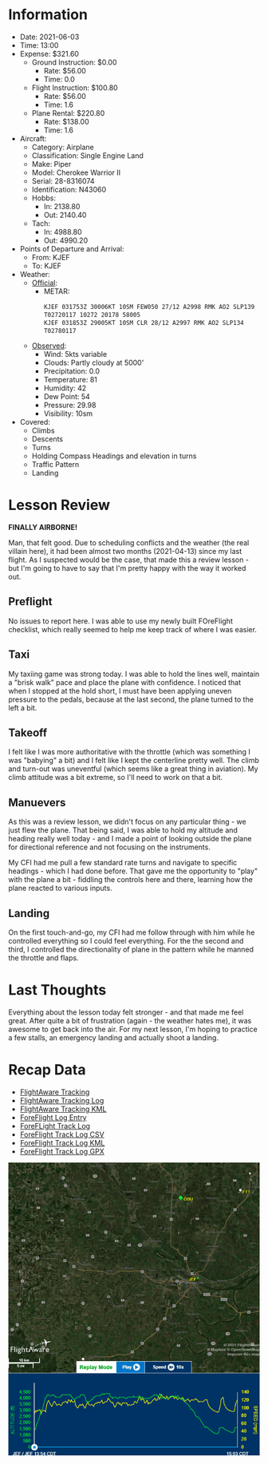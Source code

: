 # Information
- Date: 2021-06-03
- Time: 13:00
- Expense: $321.60
	- Ground Instruction: $0.00
		- Rate: $56.00
		- Time: 0.0
	- Flight Instruction: $100.80
		- Rate: $56.00
		- Time: 1.6
	- Plane Rental: $220.80
		- Rate: $138.00
		- Time: 1.6
- Aircraft:
	- Category: Airplane
	- Classification: Single Engine Land
	- Make: Piper
	- Model: Cherokee Warrior II
	- Serial: 28-8316074
	- Identification: N43060
	- Hobbs: 
		- In: 2138.80
		- Out: 2140.40
	- Tach: 
		- In: 4988.80
		- Out: 4990.20
- Points of Departure and Arrival:
	- From: KJEF
	- To: KJEF
- Weather:
	- [Official](http://aviationwxchartsarchive.com/product/metar):
		- METAR: 
			```
			KJEF 031753Z 30006KT 10SM FEW050 27/12 A2998 RMK AO2 SLP139 T02720117 10272 20178 58005
			KJEF 031853Z 29005KT 10SM CLR 28/12 A2997 RMK AO2 SLP134 T02780117
			```
	- [Observed](https://www.wunderground.com/history/daily/us/mo/columbia/KJEF/):
		- Wind: 5kts variable
		- Clouds: Partly cloudy at 5000'
		- Precipitation: 0.0
		- Temperature: 81
		- Humidity: 42
		- Dew Point: 54
		- Pressure: 29.98
		- Visibility: 10sm
- Covered:
	- Climbs
	- Descents
	- Turns
	- Holding Compass Headings and elevation in turns
	- Traffic Pattern
	- Landing
# Lesson Review
**FINALLY AIRBORNE!**

Man, that felt good.  Due to scheduling conflicts and the weather (the real villain here), it had been almost two months (2021-04-13) since my last flight. As I suspected would be the case, that made this a review lesson - but I'm going to have to say that I'm pretty happy with the way it worked out.

## Preflight
No issues to report here.  I was able to use my newly built FOreFlight checklist, which really seemed to help me keep track of where I was easier.

## Taxi
My taxiing game was strong today.  I was able to hold the lines well, maintain a "brisk walk" pace and place the plane with confidence. I noticed that when I stopped at the hold short, I must have been applying uneven pressure to the pedals, because at the last second, the plane turned to the left a bit.

## Takeoff
I felt like I was more authoritative with the throttle (which was something I was "babying" a bit) and I felt like I kept the centerline pretty well.  The climb and turn-out was uneventful (which seems like a great thing in aviation). My climb attitude was a bit extreme, so I'll need to work on that a bit.

## Manuevers
As this was a review lesson, we didn't focus on any particular thing - we just flew the plane. That being said, I was able to hold my altitude and heading really well today - and I made a point of looking outside the plane for directional reference and not focusing on the instruments.

My CFI had me pull a few standard rate turns and navigate to specific headings - which I had done before. That gave me the opportunity to "play" with the plane a bit - fiddling the controls here and there, learning how the plane reacted to various inputs.

## Landing
On the first touch-and-go, my CFI had me follow through with him while he controlled everything so I could feel everything. For the the second and third, I controlled the directionality of plane in the pattern while he manned the throttle and flaps.

# Last Thoughts
Everything about the lesson today felt stronger - and that made me feel great. After quite a bit of frustration (again - the weather hates me), it was awesome to get back into the air.  For my next lesson, I'm hoping to practice a few stalls, an emergency landing and actually shoot a landing.

# Recap Data
- [FlightAware Tracking](https://flightaware.com/live/flight/N43060/history/20210603/1854Z/KJEF/KJEF)
- [FlightAware Tracking Log](./supportData/2021-06-03.flightAwareData.log)
- [FlightAware Tracking KML](./supportData/2021-06-03.flightAware.kml)
- [ForeFlight Log Entry](https://plan.foreflight.com/summary/8774e5ceba06457badfab01d0126a7d2)
- [ForeFLight Track Log](https://plan.foreflight.com/s/track/280291F8-E9C2-42AE-9A3C-644049E519E6)
- [ForeFlight Track Log CSV](./supportData/2021-06-03.foreflight.tracklog.csv)
- [ForeFlight Track Log KML](./supportData/2021-06-03.foreflight.tracklog.kml)
- [ForeFlight Track Log GPX](./supportData/2021-06-03.foreflight.tracklog.kml)

![GIF](./supportData/2021-06-03.flightAwareAnim.gif)